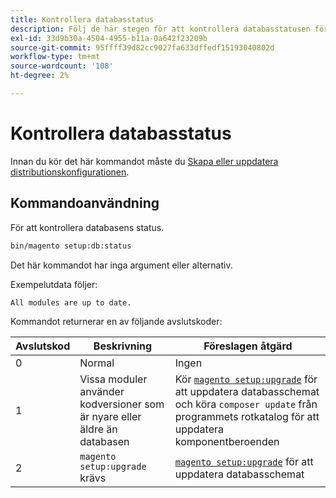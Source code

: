 ```yaml
---
title: Kontrollera databasstatus
description: Följ de här stegen för att kontrollera databasstatusen för Adobe Commerce eller Magento Open Source.
exl-id: 33d9b30a-4504-4955-b11a-0a642f23209b
source-git-commit: 95ffff39d82cc9027fa633dffedf15193040802d
workflow-type: tm+mt
source-wordcount: '108'
ht-degree: 2%

---
```


# Kontrollera databasstatus

Innan du kör det här kommandot måste du [Skapa eller uppdatera distributionskonfigurationen](deployment.md).

## Kommandoanvändning

För att kontrollera databasens status.

```bash
bin/magento setup:db:status
```

Det här kommandot har inga argument eller alternativ.

Exempelutdata följer:

```terminal
All modules are up to date.
```

Kommandot returnerar en av följande avslutskoder:

| Avslutskod | Beskrivning | Föreslagen åtgärd |
|--------------|--------------|---------------|
| 0 | Normal | Ingen |
| 1 | Vissa moduler använder kodversioner som är nyare eller äldre än databasen | Kör [`magento setup:upgrade`](database-upgrade.md) för att uppdatera databasschemat och köra `composer update` från programmets rotkatalog för att uppdatera komponentberoenden |
| 2 | `magento setup:upgrade` krävs | [`magento setup:upgrade`](database-upgrade.md) för att uppdatera databasschemat |
